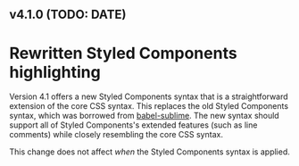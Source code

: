 v4.1.0 (TODO: DATE)
-------------------

# Rewritten Styled Components highlighting

Version 4.1 offers a new Styled Components syntax that is a straightforward extension of the core CSS syntax. This replaces the old Styled Components syntax, which was borrowed from [babel-sublime](https://github.com/babel/babel-sublime). The new syntax should support all of Styled Components's extended features (such as line comments) while closely resembling the core CSS syntax.

This change does not affect *when* the Styled Components syntax is applied.
